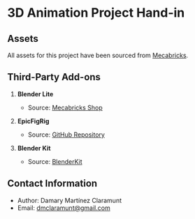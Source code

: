 
# 3D Animation Project Hand-in

## Assets

All assets for this project have been sourced from [Mecabricks](https://www.mecabricks.com/).

## Third-Party Add-ons

1. **Blender Lite**

   - Source: [Mecabricks Shop](https://mecabricks.com/en/shop/product/2)
2. **EpicFigRig**

   - Source: [GitHub Repository](https://github.com/BlenderBricks/EpicFigRig)
3. **Blender Kit**

   - Source: [BlenderKit](https://www.blenderkit.com/get-blenderkit/)

## Contact Information

- Author: Damary Martínez Claramunt
- Email: dmclaramunt@gmail.com
